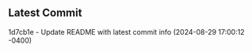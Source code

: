 
## Latest Commit
1d7cb1e - Update README with latest commit info (2024-08-29 17:00:12 -0400) <Yunxi-Zhou>
